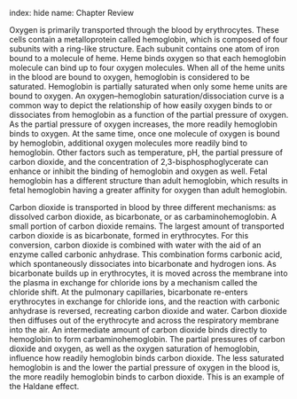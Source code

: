 index: hide
name: Chapter Review

Oxygen is primarily transported through the blood by erythrocytes. These cells contain a metalloprotein called hemoglobin, which is composed of four subunits with a ring-like structure. Each subunit contains one atom of iron bound to a molecule of heme. Heme binds oxygen so that each hemoglobin molecule can bind up to four oxygen molecules. When all of the heme units in the blood are bound to oxygen, hemoglobin is considered to be saturated. Hemoglobin is partially saturated when only some heme units are bound to oxygen. An oxygen–hemoglobin saturation/dissociation curve is a common way to depict the relationship of how easily oxygen binds to or dissociates from hemoglobin as a function of the partial pressure of oxygen. As the partial pressure of oxygen increases, the more readily hemoglobin binds to oxygen. At the same time, once one molecule of oxygen is bound by hemoglobin, additional oxygen molecules more readily bind to hemoglobin. Other factors such as temperature, pH, the partial pressure of carbon dioxide, and the concentration of 2,3-bisphosphoglycerate can enhance or inhibit the binding of hemoglobin and oxygen as well. Fetal hemoglobin has a different structure than adult hemoglobin, which results in fetal hemoglobin having a greater affinity for oxygen than adult hemoglobin.

Carbon dioxide is transported in blood by three different mechanisms: as dissolved carbon dioxide, as bicarbonate, or as carbaminohemoglobin. A small portion of carbon dioxide remains. The largest amount of transported carbon dioxide is as bicarbonate, formed in erythrocytes. For this conversion, carbon dioxide is combined with water with the aid of an enzyme called carbonic anhydrase. This combination forms carbonic acid, which spontaneously dissociates into bicarbonate and hydrogen ions. As bicarbonate builds up in erythrocytes, it is moved across the membrane into the plasma in exchange for chloride ions by a mechanism called the chloride shift. At the pulmonary capillaries, bicarbonate re-enters erythrocytes in exchange for chloride ions, and the reaction with carbonic anhydrase is reversed, recreating carbon dioxide and water. Carbon dioxide then diffuses out of the erythrocyte and across the respiratory membrane into the air. An intermediate amount of carbon dioxide binds directly to hemoglobin to form carbaminohemoglobin. The partial pressures of carbon dioxide and oxygen, as well as the oxygen saturation of hemoglobin, influence how readily hemoglobin binds carbon dioxide. The less saturated hemoglobin is and the lower the partial pressure of oxygen in the blood is, the more readily hemoglobin binds to carbon dioxide. This is an example of the Haldane effect.
